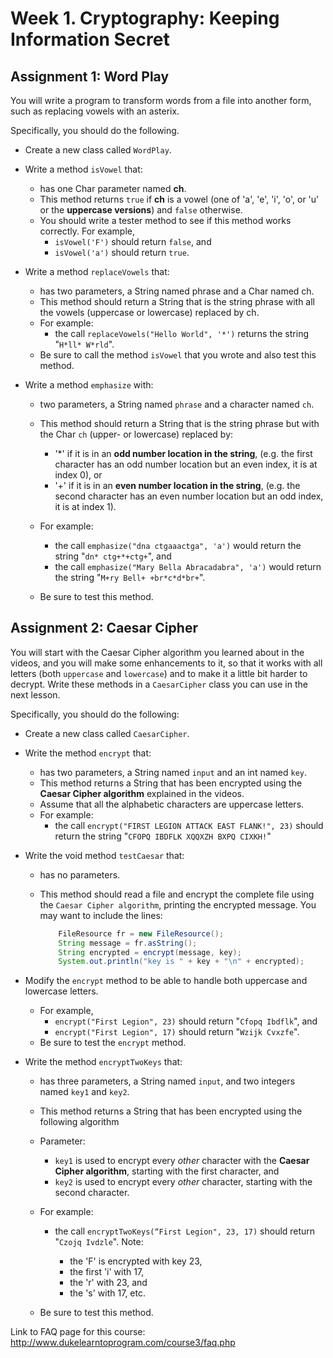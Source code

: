 # Week 1. Cryptography: Keeping Information Secret

## Assignment 1: Word Play

You will write a program to transform words from a file into another form, such as replacing vowels with an asterix.

Specifically, you should do the following.

- Create a new class called `WordPlay`.
- Write a method `isVowel` that:
    - has one Char parameter named __ch__.
    - This method returns `true` if __ch__ is a vowel (one of 'a', 'e', 'i', 'o', or 'u' or the __uppercase versions__) and `false` otherwise.
    - You should write a tester method to see if this method works correctly. For example,
        - `isVowel('F')` should return `false`, and
        - `isVowel('a')` should return `true`.

- Write a method `replaceVowels` that:
    - has two parameters, a String named phrase and a Char named ch.
    - This method should return a String that is the string phrase with all the vowels (uppercase or lowercase) replaced by ch.
    - For example:
        - the call `replaceVowels("Hello World", '*')` returns the string "`H*ll* W*rld`".
    - Be sure to call the method `isVowel` that you wrote and also test this method.

- Write a method `emphasize` with:
    - two parameters, a String named `phrase` and a character named `ch`.
    - This method should return a String that is the string phrase but with the Char `ch` (upper- or lowercase) replaced by:
        - '*' if it is in an __odd number location in the string__, (e.g. the first character has an odd number location but an even index, it is at index 0), or
        - '+' if it is in an __even number location in the string__, (e.g. the second character has an even number location but an odd index, it is at index 1).

    - For example:
        - the call `emphasize("dna ctgaaactga", 'a')` would return the string "`dn* ctg+*+ctg+`", and
        - the call `emphasize("Mary Bella Abracadabra", 'a')` would return the string "`M+ry Bell+ +br*c*d*br+`".

    - Be sure to test this method.

## Assignment 2: Caesar Cipher

You will start with the Caesar Cipher algorithm you learned about in the videos, and you will make some enhancements to it, so that it works with all letters (both `uppercase` and `lowercase`) and to make it a little bit harder to decrypt. Write these methods in a `CaesarCipher` class you can use in the next lesson.

Specifically, you should do the following:

- Create a new class called `CaesarCipher`.
- Write the method `encrypt` that:
    - has two parameters, a String named `input` and an int named `key`.
    - This method returns a String that has been encrypted using the __Caesar Cipher algorithm__ explained in the videos.
    - Assume that all the alphabetic characters are uppercase letters.
    - For example:
        - the call `encrypt("FIRST LEGION ATTACK EAST FLANK!", 23)` should return the string "`CFOPQ IBDFLK XQQXZH BXPQ CIXKH!`"

- Write the void method `testCaesar` that:
    - has no parameters.
    - This method should read a file and encrypt the complete file using the `Caesar Cipher algorithm`, printing the encrypted message. You may want to include the lines:

        ```java
            FileResource fr = new FileResource();
            String message = fr.asString();
            String encrypted = encrypt(message, key);
            System.out.println("key is " + key + "\n" + encrypted);
        ```

- Modify the `encrypt` method to be able to handle both uppercase and lowercase letters.
    - For example,
        - `encrypt("First Legion", 23)` should return "`Cfopq Ibdflk`", and
        - `encrypt("First Legion", 17)` should return "`Wzijk Cvxzfe`".
    - Be sure to test the `encrypt` method.

- Write the method `encryptTwoKeys` that:

    - has three parameters, a String named `input`, and two integers named `key1` and `key2`.
    - This method returns a String that has been encrypted using the following algorithm
    - Parameter:

        - `key1` is used to encrypt every _other_ character with the __Caesar Cipher algorithm__, starting with the first character, and
        - `key2` is used to encrypt every _other_ character, starting with the second character.
    - For example:

        - the call `encryptTwoKeys(“First Legion", 23, 17)` should return "`Czojq Ivdzle`". Note:

            - the 'F' is encrypted with key 23,
            - the first 'i' with 17,
            - the 'r' with 23, and
            - the 's' with 17, etc.
    - Be sure to test this method.

Link to FAQ page for this course: http://www.dukelearntoprogram.com/course3/faq.php

